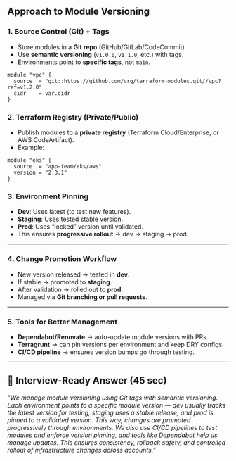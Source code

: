 ## **Approach to Module Versioning**

### 1. **Source Control (Git) + Tags**

- Store modules in a **Git repo** (GitHub/GitLab/CodeCommit).
- Use **semantic versioning** (`v1.0.0`, `v1.1.0`, etc.) with tags.
- Environments point to **specific tags**, not `main`.

```
module "vpc" {
  source  = "git::https://github.com/org/terraform-modules.git//vpc?ref=v1.2.0"
  cidr    = var.cidr
}
```
### 2. **Terraform Registry (Private/Public)**

- Publish modules to a **private registry** (Terraform Cloud/Enterprise, or AWS CodeArtifact).
- Example:

```
module "eks" {
  source  = "app-team/eks/aws"
  version = "2.3.1"
}
```

### 3. **Environment Pinning**

- **Dev**: Uses latest (to test new features).
- **Staging**: Uses tested stable version.
- **Prod**: Uses “locked” version until validated.
- This ensures **progressive rollout** → dev → staging → prod.    

---
### 4. **Change Promotion Workflow**
- New version released → tested in **dev**.
- If stable → promoted to **staging**.
- After validation → rolled out to **prod**.
- Managed via **Git branching or pull requests**.    

---
### 5. **Tools for Better Management**
- **Dependabot/Renovate** → auto-update module versions with PRs.
- **Terragrunt** → can pin versions per environment and keep DRY configs.
- **CI/CD pipeline** → ensures version bumps go through testing.

---
## 🔹 **Interview-Ready Answer (45 sec)**

_"We manage module versioning using Git tags with semantic versioning. Each environment points to a specific module version — dev usually tracks the latest version for testing, staging uses a stable release, and prod is pinned to a validated version. This way, changes are promoted progressively through environments. We also use CI/CD pipelines to test modules and enforce version pinning, and tools like Dependabot help us manage updates. This ensures consistency, rollback safety, and controlled rollout of infrastructure changes across accounts."_
